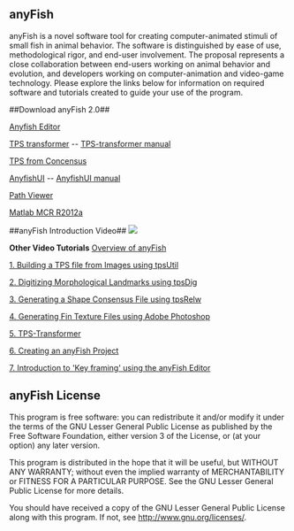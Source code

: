 ## anyFish ##

anyFish is a novel software tool for creating computer-animated stimuli of small fish in animal behavior. The software is distinguished by ease of use, methodological rigor, and end-user involvement. The proposal represents a close collaboration between end-users working on animal behavior and evolution, and developers working on computer-animation and video-game technology. Please explore the links below for information on required software and tutorials created to guide your use of the program.

##Download anyFish 2.0##

[Anyfish Editor](https://drive.google.com/file/d/0B416MSSN_8ZfdDYtb0tkSUhfeTg/edit?usp=sharing)

[TPS transformer](https://drive.google.com/file/d/0B416MSSN_8ZfVVRSeWl6MlFLZmc/edit?usp=sharing) -- [TPS-transformer manual](http://swordtail.tamu.edu/anyfish/TPS-transformer)

[TPS from Concensus](https://drive.google.com/file/d/0B416MSSN_8ZfXzRNdlllVkN4WDg/edit?usp=sharing)

[AnyfishUI](https://drive.google.com/file/d/0B416MSSN_8ZfdmhvZ2FicXhfeDA/edit?usp=sharing) -- [AnyfishUI manual](http://swordtail.tamu.edu/anyfish/Exporting_movies_for_playback)

[Path Viewer](https://drive.google.com/file/d/0B416MSSN_8ZfQTMtSjhVNzRHSWc/edit?usp=sharing)

[Matlab MCR R2012a](http://www.mathworks.com/products/compiler/mcr/)



##anyFish Introduction Video##
<a href="https://www.youtube.com/watch?v=2rOKQ6TsYIM" target="_blank"><img src="https://dl.dropboxusercontent.com/u/25537565/Creating%20an%20anyFish%20Project.jpg"/></a>

**Other Video Tutorials**
[Overview of anyFish](https://www.youtube.com/watch?v=2rOKQ6TsYIM)

[1. Building a TPS file from Images using tpsUtil](https://www.youtube.com/watch?v=Ma4Hp4O20BE)

[2. Digitizing Morphological Landmarks using tpsDig](https://www.youtube.com/watch?v=r_1ZTVjRcf8)

[3. Generating a Shape Consensus File using tpsRelw](https://www.youtube.com/watch?v=UKhtC20irSk)

[4. Generating Fin Texture Files using Adobe Photoshop](https://www.youtube.com/watch?v=3R09-xSkiYo)

[5. TPS-Transformer](https://www.youtube.com/watch?v=zBxtqkFJNGY)

[6. Creating an anyFish Project](https://www.youtube.com/watch?v=FUvlpab-Zuc)

[7. Introduction to 'Key framing' using the anyFish Editor](https://www.youtube.com/watch?v=lFSNlFkoCy0)


## anyFish License ##

This program is free software: you can redistribute it and/or modify
it under the terms of the GNU Lesser General Public License as published by
the Free Software Foundation, either version 3 of the License, or
(at your option) any later version.

This program is distributed in the hope that it will be useful,
but WITHOUT ANY WARRANTY; without even the implied warranty of
MERCHANTABILITY or FITNESS FOR A PARTICULAR PURPOSE.  See the
GNU Lesser General Public License for more details.
 
You should have received a copy of the GNU Lesser General Public License
along with this program.  If not, see <http://www.gnu.org/licenses/>.
